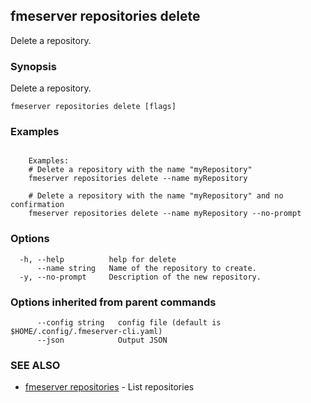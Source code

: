 ## fmeserver repositories delete

Delete a repository.

### Synopsis

Delete a repository.

```
fmeserver repositories delete [flags]
```

### Examples

```

	Examples:
	# Delete a repository with the name "myRepository"
	fmeserver repositories delete --name myRepository
	
	# Delete a repository with the name "myRepository" and no confirmation
	fmeserver repositories delete --name myRepository --no-prompt

```

### Options

```
  -h, --help          help for delete
      --name string   Name of the repository to create.
  -y, --no-prompt     Description of the new repository.
```

### Options inherited from parent commands

```
      --config string   config file (default is $HOME/.config/.fmeserver-cli.yaml)
      --json            Output JSON
```

### SEE ALSO

* [fmeserver repositories](fmeserver_repositories.md)	 - List repositories

